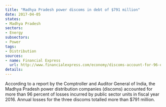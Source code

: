 ```yaml
---
title: "Madhya Pradesh power discoms in debt of $791 million"
date: 2017-04-05
states:
- Madhya Pradesh
sectors:
- Energy
subsectors:
- Power
tags:
- Distribution
sources:
- name: Financial Express
  url: http://www.financialexpress.com/economy/discoms-account-for-96-of-psu-losses-in-mp/606673/
details:
---
```


According to a report by the Comptroller and Auditor General of India, the Madhya Pradesh power distribution companies (discoms) accounted for more than 96 percent of losses incurred by public sector units in fiscal year 2016. Annual losses for the three discoms totalled more than $791 million.
